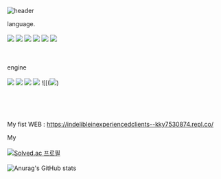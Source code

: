 
![header](https://capsule-render.vercel.app/api?type=rounded&color=gradient&text=%20Hello_512%20&height=300&fontSize=100&textBg=true)
 <br>

 language. <br><br>
![](https://img.shields.io/badge/Java-ED8B00?style=for-the-badge&logo=openjdk&logoColor=white)
![](https://img.shields.io/badge/Python-3776AB?style=for-the-badge&logo=python&logoColor=white)
![](https://img.shields.io/badge/CSS-239120?&style=for-the-badge&logo=css3&logoColor=white)
![](https://img.shields.io/badge/HTML-239120?style=for-the-badge&logo=html5&logoColor=white)
![]([https://img.shields.io/badge/CSS-239120?&style=for-the-badge&logo=css3&logoColor=white](https://img.shields.io/badge/JavaScript-F7DF1E?style=for-the-badge&logo=JavaScript&logoColor=white))
![](https://img.shields.io/badge/Kotlin-0095D5?&style=for-the-badge&logo=kotlin&logoColor=white)

<br><br>
engine <br><br>
![](https://img.shields.io/badge/unrealengine-%23313131.svg?style=for-the-badge&logo=unrealengine&logoColor=white)
![](https://img.shields.io/badge/Amazon_AWS-232F3E?style=for-the-badge&logo=amazon-aws&logoColor=white)
![](https://img.shields.io/badge/MySQL-00000F?style=for-the-badge&logo=mysql&logoColor=white)
![](https://img.shields.io/badge/Unity-100000?style=for-the-badge&logo=unity&logoColor=white)
![[(<img src="https://img.shields.io/badge/Node.js?style=for-the-badge&logo=#339933&logoColor=white">)

<br><br><br>

My fist WEB : https://indelibleinexperiencedclients--kky7530874.repl.co/

My <br> <br>
[![Solved.ac 프로필](http://mazassumnida.wtf/api/generate_badge?boj={kornet79})](https://solved.ac/{handle}) <br> <br>
![Anurag's GitHub stats](https://github-readme-stats.vercel.app/api?username=kornet79&show_icons=true&theme=radical)
